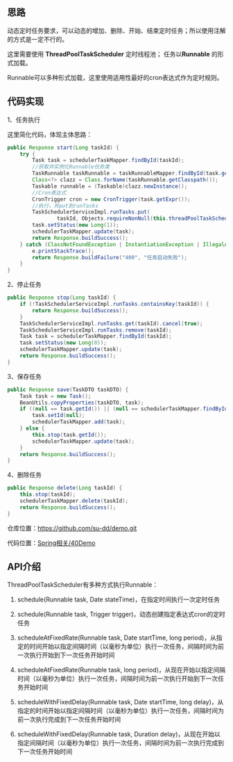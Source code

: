 
## 思路
动态定时任务要求，可以动态的增加、删除、开始、结束定时任务；所以使用注解的方式是一定不行的。

这里需要使用 **ThreadPoolTaskScheduler**  定时线程池； 任务以**Runnable** 的形式加载。

Runnable可以多种形式加载，这里使用适用性最好的cron表达式作为定时规则。

## 代码实现
1、任务执行

这里简化代码，体现主体思路：
```java
public Response start(Long taskId) {
    try {
        Task task = schedulerTaskMapper.findById(taskId);
        //获取并实例化Runnable任务类
        TaskRunnable taskRunnable = taskRunnableMapper.findById(task.getRunnableId());
        Class<?> clazz = Class.forName(taskRunnable.getClasspath());
        Taskable runnable = (Taskable)clazz.newInstance();
        //Cron表达式
        CronTrigger cron = new CronTrigger(task.getExpr());
        //执行，并put到runTasks
        TaskSchedulerServiceImpl.runTasks.put(
                taskId, Objects.requireNonNull(this.threadPoolTaskScheduler.schedule(runnable, cron)));
        task.setStatus(new Long(1));
        schedulerTaskMapper.update(task);
        return Response.buildSuccess();
    } catch (ClassNotFoundException | InstantiationException | IllegalAccessException e) {
        e.printStackTrace();
        return Response.buildFailure("400", "任务启动失败");
    }
}
```

2、停止任务

```java
public Response stop(Long taskId) {
    if (!TaskSchedulerServiceImpl.runTasks.containsKey(taskId)) {
        return Response.buildSuccess();
    }
    TaskSchedulerServiceImpl.runTasks.get(taskId).cancel(true);
    TaskSchedulerServiceImpl.runTasks.remove(taskId);
    Task task = schedulerTaskMapper.findById(taskId);
    task.setStatus(new Long(0));
    schedulerTaskMapper.update(task);
    return Response.buildSuccess();
}
```

3、保存任务
```java
public Response save(TaskDTO taskDTO) {
    Task task = new Task();
    BeanUtils.copyProperties(taskDTO, task);
    if ((null == task.getId()) || (null == schedulerTaskMapper.findById(task.getId()))) {
        task.setId(null);
        schedulerTaskMapper.add(task);
    } else {
        this.stop(task.getId());
        schedulerTaskMapper.update(task);
    }
    return Response.buildSuccess();
}
```

4、删除任务
```java
public Response delete(Long taskId) {
    this.stop(taskId);
    schedulerTaskMapper.delete(taskId);
    return Response.buildSuccess();
}
```

仓库位置：<https://github.com/su-dd/demo.git>

代码位置：[Spring相关/40Demo](https://github.com/su-dd/demo/tree/main/Spring相关/30Demo)

## API介绍
ThreadPoolTaskScheduler有多种方式执行Runnable：

1. schedule(Runnable task, Date stateTime)，在指定时间执行一次定时任务

2. schedule(Runnable task, Trigger trigger)，动态创建指定表达式cron的定时任务

3. scheduleAtFixedRate(Runnable task, Date startTime, long period)，从指定的时间开始以指定间隔时间（以毫秒为单位）执行一次任务，间隔时间为前一次执行开始到下一次任务开始时间

4. scheduleAtFixedRate(Runnable task, long period)，从现在开始以指定间隔时间（以毫秒为单位）执行一次任务，间隔时间为前一次执行开始到下一次任务开始时间

5. scheduleWithFixedDelay(Runnable task, Date startTime, long delay)，从指定的时间开始以指定间隔时间（以毫秒为单位）执行一次任务，间隔时间为前一次执行完成到下一次任务开始时间

6. scheduleWithFixedDelay(Runnable task, Duration delay)，从现在开始以指定间隔时间（以毫秒为单位）执行一次任务，间隔时间为前一次执行完成到下一次任务开始时间